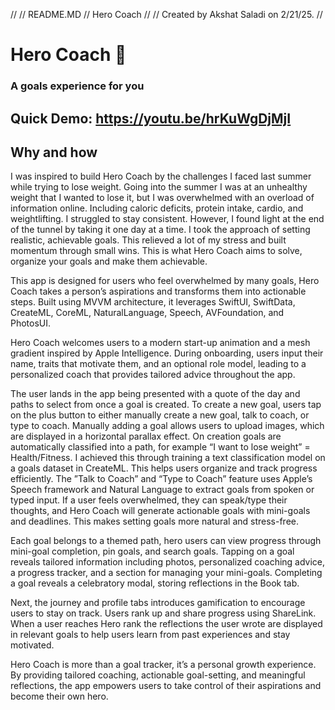 //
//  README.MD
//  Hero Coach
//
//  Created by Akshat  Saladi on 2/21/25.
//

# Hero Coach 🧢
### A goals experience for you

## Quick Demo: https://youtu.be/hrKuWgDjMjI

## Why and how
I was inspired to build Hero Coach by the challenges I faced last summer while trying to lose weight. Going into the summer I was at an unhealthy weight that I wanted to lose it, but I was overwhelmed with an overload of information online. Including caloric deficits, protein intake, cardio, and weightlifting. I struggled to stay consistent. However, I found light at the end of the tunnel by taking it one day at a time. I took the approach of setting realistic, achievable goals. This relieved a lot of my stress and built momentum through small wins. This is what Hero Coach aims to solve, organize your goals and make them achievable.

This app is designed for users who feel overwhelmed by many goals, Hero Coach takes a person’s aspirations and transforms them into actionable steps. Built using MVVM architecture, it leverages SwiftUI, SwiftData, CreateML, CoreML, NaturalLanguage, Speech, AVFoundation, and PhotosUI.

Hero Coach welcomes users to a modern start-up animation and a mesh gradient inspired by Apple Intelligence. During onboarding, users input their name, traits that motivate them, and an optional role model, leading to a personalized coach that provides tailored advice throughout the app.

The user lands in the app being presented with a quote of the day and paths to select from once a goal is created. To create a new goal, users tap on the plus button to either manually create a new goal, talk to coach, or type to coach. Manually adding a goal allows users to upload images, which are displayed in a horizontal parallax effect. On creation goals are automatically classified into a path, for example “I want to lose weight” = Health/Fitness. I achieved this through training a text classification model on a goals dataset in CreateML. This helps users organize and track progress efficiently.
The ”Talk to Coach” and “Type to Coach” feature uses Apple’s Speech framework and Natural Language to extract goals from spoken or typed input. If a user feels overwhelmed, they can speak/type their thoughts, and Hero Coach will generate actionable goals with mini-goals and deadlines. This makes setting goals more natural and stress-free.

Each goal belongs to a themed path, hero users can view progress through mini-goal completion, pin goals, and search goals. Tapping on a goal reveals tailored information including photos, personalized coaching advice, a progress tracker, and a section for managing your mini-goals. Completing a goal reveals a celebratory modal, storing reflections in the Book tab.

Next, the journey and profile tabs introduces gamification to encourage users to stay on track. Users rank up and share progress using ShareLink. When a user reaches Hero rank the reflections the user wrote are displayed in relevant goals to help users learn from past experiences and stay motivated.

Hero Coach is more than a goal tracker, it’s a personal growth experience. By providing tailored coaching, actionable goal-setting, and meaningful reflections, the app empowers users to take control of their aspirations and become their own hero.
